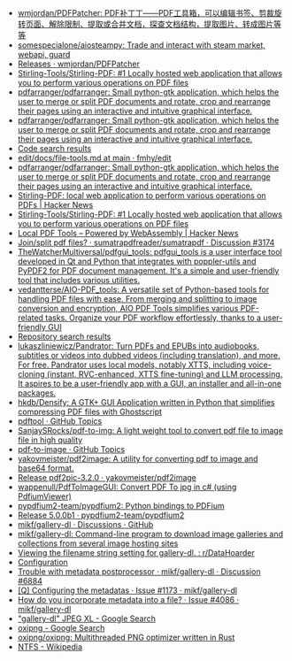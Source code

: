 - [wmjordan/PDFPatcher: PDF补丁丁——PDF工具箱，可以编辑书签、剪裁旋转页面、解除限制、提取或合并文档，探查文档结构，提取图片、转成图片等等](https://github.com/wmjordan/PDFPatcher)
- [somespecialone/aiosteampy: Trade and interact with steam market, webapi, guard](https://github.com/somespecialone/aiosteampy)
- [Releases · wmjordan/PDFPatcher](https://github.com/wmjordan/PDFPatcher/releases)
- [Stirling-Tools/Stirling-PDF: #1 Locally hosted web application that allows you to perform various operations on PDF files](https://github.com/Stirling-Tools/Stirling-PDF)
- [pdfarranger/pdfarranger: Small python-gtk application, which helps the user to merge or split PDF documents and rotate, crop and rearrange their pages using an interactive and intuitive graphical interface.](https://github.com/pdfarranger/pdfarranger)
- [pdfarranger/pdfarranger: Small python-gtk application, which helps the user to merge or split PDF documents and rotate, crop and rearrange their pages using an interactive and intuitive graphical interface.](https://github.com/pdfarranger/pdfarranger)
- [Code search results](https://github.com/search?q=pdf24+pdfarranger+gui&ref=opensearch&type=code)
- [edit/docs/file-tools.md at main · fmhy/edit](https://github.com/fmhy/edit/blob/main/docs/file-tools.md)
- [pdfarranger/pdfarranger: Small python-gtk application, which helps the user to merge or split PDF documents and rotate, crop and rearrange their pages using an interactive and intuitive graphical interface.](https://github.com/pdfarranger/pdfarranger)
- [Stirling-PDF: local web application to perform various operations on PDFs | Hacker News](https://news.ycombinator.com/item?id=38765627)
- [Stirling-Tools/Stirling-PDF: #1 Locally hosted web application that allows you to perform various operations on PDF files](https://github.com/Stirling-Tools/Stirling-PDF)
- [Local PDF Tools – Powered by WebAssembly | Hacker News](https://news.ycombinator.com/item?id=26323966)
- [Join/split pdf files? · sumatrapdfreader/sumatrapdf · Discussion #3174](https://github.com/sumatrapdfreader/sumatrapdf/discussions/3174)
- [TheWatcherMultiversal/pdfgui_tools: pdfgui_tools is a user interface tool developed in Qt and Python that integrates with poppler-utils and PyPDF2 for PDF document management. It's a simple and user-friendly tool that includes various utilities.](https://github.com/TheWatcherMultiversal/pdfgui_tools)
- [vedantterse/AIO-PDF_tools: A versatile set of Python-based tools for handling PDF files with ease. From merging and splitting to image conversion and encryption, AIO PDF Tools simplifies various PDF-related tasks. Organize your PDF workflow effortlessly, thanks to a user-friendly GUI](https://github.com/vedantterse/AIO-PDF_tools)
- [Repository search results](https://github.com/search?q=pdf+gui+language%3APython&ref=opensearch&type=repositories&l=Python&s=stars&o=desc)
- [lukaszliniewicz/Pandrator: Turn PDFs and EPUBs into audiobooks, subtitles or videos into dubbed videos (including translation), and more. For free. Pandrator uses local models, notably XTTS, including voice-cloning (instant, RVC-enhanced, XTTS fine-tuning) and LLM processing. It aspires to be a user-friendly app with a GUI, an installer and all-in-one packages.](https://github.com/lukaszliniewicz/Pandrator)
- [hkdb/Densify: A GTK+ GUI Application written in Python that simplifies compressing PDF files with Ghostscript](https://github.com/hkdb/Densify)
- [pdftool · GitHub Topics](https://github.com/topics/pdftool)
- [SanjaySRocks/pdf-to-img: A light weight tool to convert pdf file to image file in high quality](https://github.com/SanjaySRocks/pdf-to-img)
- [pdf-to-image · GitHub Topics](https://github.com/topics/pdf-to-image)
- [yakovmeister/pdf2image: A utility for converting pdf to image and base64 format.](https://github.com/yakovmeister/pdf2image)
- [Release pdf2pic-3.2.0 · yakovmeister/pdf2image](https://github.com/yakovmeister/pdf2image/releases/tag/3.2.0)
- [wappenull/PdfToImageGUI: Convert PDF To jpg in c# (using PdfiumViewer)](https://github.com/wappenull/PdfToImageGUI)
- [pypdfium2-team/pypdfium2: Python bindings to PDFium](https://github.com/pypdfium2-team/pypdfium2)
- [Release 5.0.0b1 · pypdfium2-team/pypdfium2](https://github.com/pypdfium2-team/pypdfium2/releases/tag/5.0.0b1)
- [mikf/gallery-dl · Discussions · GitHub](https://github.com/mikf/gallery-dl/discussions?discussions_q=json&page=3)
- [mikf/gallery-dl: Command-line program to download image galleries and collections from several image hosting sites](https://github.com/mikf/gallery-dl)
- [Viewing the filename string setting for gallery-dl. : r/DataHoarder](https://www.reddit.com/r/DataHoarder/comments/136w567/viewing_the_filename_string_setting_for_gallerydl/)
- [Configuration](https://gdl-org.github.io/docs/configuration.html)
- [Trouble with metadata postprocessor · mikf/gallery-dl · Discussion #6884](https://github.com/mikf/gallery-dl/discussions/6884)
- [[Q] Configuring the metadatas · Issue #1173 · mikf/gallery-dl](https://github.com/mikf/gallery-dl/issues/1173)
- [How do you incorporate metadata into a file? · Issue #4086 · mikf/gallery-dl](https://github.com/mikf/gallery-dl/issues/4086)
- ["gallery-dl" JPEG XL - Google Search](https://www.google.com/search?q=%22gallery-dl%22+JPEG+XL&num=50)
- [oxipng - Google Search](https://www.google.com/search?q=oxipng+&num=50)
- [oxipng/oxipng: Multithreaded PNG optimizer written in Rust](https://github.com/oxipng/oxipng)
- [NTFS - Wikipedia](https://en.wikipedia.org/wiki/NTFS#Alternate_data_stream_(ADS))
